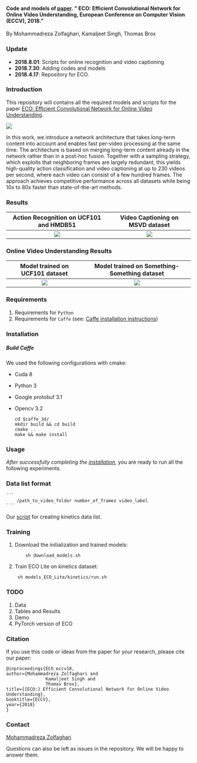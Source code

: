 
#### Code and models of [paper](https://arxiv.org/pdf/1804.09066.pdf). " ECO: Efficient Convolutional Network for Online Video Understanding, European Conference on Computer Vision (ECCV), 2018." 
 By Mohammadreza Zolfaghari, Kamaljeet Singh, Thomas Brox


### Update
- **2018.8.01**: Scripts for online recognition and video captioning
- **2018.7.30**: Adding codes and models
- **2018.4.17**: Repository for ECO.


### Introduction
This repository will contains all the required models and scripts for the paper [ECO: Efficient Convolutional Network for Online Video Understanding](https://arxiv.org/pdf/1804.09066.pdf).

![](doc_files/s_model.png)


In this work, we introduce a network architecture that takes long-term content into account and enables fast per-video processing at the same time. The architecture is based on merging long-term content already in the network rather than in a post-hoc fusion. Together with a sampling strategy, which exploits that neighboring frames are largely redundant, this yields high-quality action classification and video captioning at up to 230 videos per second, where each video can consist of a few hundred frames. The approach achieves competitive performance across all datasets while being 10x to 80x faster than state-of-the-art methods.


### Results 
Action Recognition on UCF101 and HMDB51           |  Video Captioning on MSVD dataset
:-------------------------:|:-------------------------:
![](doc_files/s_fig1.png)  |  ![](doc_files/s_fig2.png)

### Online Video Understanding Results 
Model trained on UCF101 dataset             |  Model trained on Something-Something dataset
:-------------------------:|:-------------------------:
![](doc_files/uc_gif1.gif)  |  ![](doc_files/sm_gif1.gif)

### Requirements
1. Requirements for `Python`
2. Requirements for `Caffe` (see: [Caffe installation instructions](http://caffe.berkeleyvision.org/installation.html))

### Installation
##### Build Caffe
We used the following configurations with cmake:
- Cuda 8
- Python 3
- Google protobuf 3.1
- Opencv 3.2

    ```Shell
    cd $caffe_3d/
    mkdir build && cd build
    cmake .. 
    make && make install
    ```

### Usage

*After successfully completing the [installation](#installation)*, you are ready to run all the following experiments.

### Data list format
	```
        /path_to_video_folder number_of_frames video_label
	```
Our [script](https://github.com/mzolfaghari/ECO-efficient-video-understanding/blob/master/scripts/create_lists/create_list_kinetics.m) for creating kinetics data list.

### Training
1. Download the initialization and trained models:

	```Shell
        sh download_models.sh
	```
 
2. Train ECO Lite on kinetics dataset:
 
	
        sh models_ECO_Lite/kinetics/run.sh
	
 
 
 
### TODO
1. Data
2. Tables and Results
3. Demo
4. PyTorch version of ECO


### Citation
If you use this code or ideas from the paper for your research, please cite our paper:
```
@inproceedings{ECO_eccv18,
author={Mohammadreza Zolfaghari and
               Kamaljeet Singh and
               Thomas Brox},
title={{ECO:} Efficient Convolutional Network for Online Video Understanding},	       
booktitle={ECCV},
year={2018}
}
```

### Contact

  [Mohammadreza Zolfaghari](https://github.com/mzolfaghari/ECO_efficient_video_understanding)

  Questions can also be left as issues in the repository. We will be happy to answer them.
